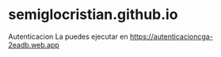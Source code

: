 # semiglocristian.github.io
Autenticacion
La puedes ejecutar en https://autenticacioncga-2eadb.web.app
